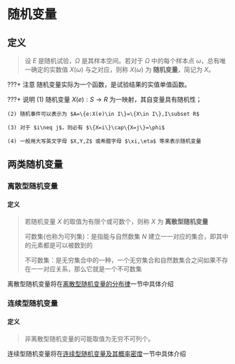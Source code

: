 # 随机变量

## 定义

> 设 $E$ 是随机试验，$\Omega$ 是其样本空间。若对于 $\Omega$ 中的每个样本点 $\omega$，总有唯一确定的实数值 $X(\omega)$ 与之对应，则称 $X(\omega)$ 为 **随机变量**，简记为 $X$。

???+ 注意
    随机变量实际为一个函数，是试验结果的实值单值函数。

???+ 说明
    (1) 随机变量 $X(e):S\rightarrow R$ 为一映射，其自变量具有随机性；

    (2) 随机事件可以表示为 $A=\{e:X(e)\in I\}=\{X\in I\},I\subset R$
    
    (3) 对于 $i\neq j$，则必有 $\{X=i\}\cap\{X=j\}=\phi$
    
    (4) 一般用大写英文字母 $X,Y,Z$ 或希腊字母 $\xi,\eta$ 等来表示随机变量

## 两类随机变量

### 离散型随机变量

#### 定义

> 若随机变量 $X$ 的取值为有限个或可数个，则称 $X$ 为 **离散型随机变量**
>
> 可数集(也称为可列集)：是指能与自然数集 $N$ 建立一一对应的集合，即其中的元素都是可以被数到的
>
> 不可数集：是无穷集合中的一种，一个无穷集合和自然数集合之间如果不存在一一对应关系，那么它就是一个不可数集

离散型随机变量将在[离散型随机变量的分布律](离散型随机变量的分布律.md)一节中具体介绍

### 连续型随机变量

#### 定义

> 非离散型随机变量的可能取值为无穷不可列个。

连续型随机变量将在[连续型随机变量及其概率密度](连续型随机变量及其概率密度.md)一节中具体介绍
